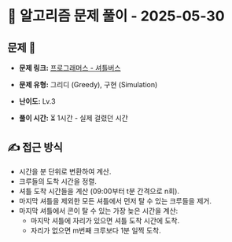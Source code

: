 # 📝 알고리즘 문제 풀이 - 2025-05-30

## 문제 📖

- **문제 링크:** [프로그래머스 - 셔틀버스](https://school.programmers.co.kr/learn/courses/30/lessons/17678)

- **문제 유형:** 그리디 (Greedy), 구현 (Simulation)

- **난이도:** Lv.3

- **풀이 시간:** ⏳ 1시간 - 실제 걸렸던 시간

## ✍ 접근 방식

- 시간을 분 단위로 변환하여 계산.
- 크루들의 도착 시간을 정렬.
- 셔틀 도착 시간들을 계산 (09:00부터 t분 간격으로 n회).
- 마지막 셔틀을 제외한 모든 셔틀에서 먼저 탈 수 있는 크루들을 제거.
- 마지막 셔틀에서 콘이 탈 수 있는 가장 늦은 시간을 계산:
  - 마지막 셔틀에 자리가 있으면 셔틀 도착 시간에 도착.
  - 자리가 없으면 m번째 크루보다 1분 일찍 도착.
